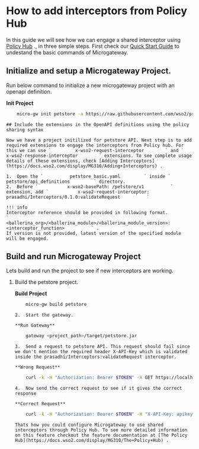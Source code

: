 # How to add interceptors from Policy Hub

In this guide we will see how we can engage a shared interceptor using [Policy Hub](https://docs.wso2.com/display/MG310/The+Policy+Hub) ., in three simple steps. First check our [Quick Start Guide](https://docs.wso2.com/display/MG310/Quick+Start+Guide+-+Binary) to undestand the basic commands of Microgateway.

## Initialize and setup a Microgateway Project.

Run below command to initialize a new microgateway project with an openapi definition.

**Init Project**

``` bash
    micro-gw init petstore -a https://raw.githubusercontent.com/wso2/product-microgateway/v3.0.4/samples/petstore_basic.yaml
```

    ## Include the extensions in the OpenAPI definitions using the policy sharing syntax

    Now we have a project initilized for petstore API. Next step is to add required extensions to engage the interceptors from Policy hub. For this we can use `         x-wso2-request-interceptor        ` and `         x-wso2-response-interceptor        ` extensions. To see complete usage details of these extensions, check [Adding Interceptors](https://docs.wso2.com/display/MG310/Adding+Interceptors) .

    1.  Open the `          petstore_basic.yaml         ` inside `          petstore/api_definitions         ` directory.
    2.  Before `           x-wso2-basePath: /petstore/v1          ` extension, add `           x-wso2-request-interceptor: prasadhi/Interceptors/0.1.0:validateRequest          `

    !!! info
    Interceptor reference should be provided in following format.
    `           <ballerina_org>/<ballerina_module>/<ballerina_module_version>:<interceptor_function>          ` .
    If version is not provided, latest version of the specified module will be engaged.

## Build and run Microgateway Project

Lets build and run the project to see if new interceptors are working.

1.  Build the petstore project.

    **Build Project**

    ``` bash
        micro-gw build petstore
    ```

        2.  Start the gateway.

        **Run Gateway**

    ``` bash
        gateway <project_path>/target/petstore.jar
    ```

        3.  Send a request to petstore API. This request should fail since we don't mention the required header X-API-Key which is validated inside the prasadhi/Interceptors:validateRequest interceptor.

        **Wrong Request**

    ``` bash
        curl -k -H "Authorization: Bearer $TOKEN" -X GET https://localhost:9095/petstore/v1/pet/1
    ```

        4.  Now send the correct request to see if it gives the correct response

        **Correct Request**

    ``` bash
        curl -k -H "Authorization: Bearer $TOKEN" -H "X-API-Key: apikey-value" -X GET https://localhost:9095/petstore/v1/pet/1
    ```

        Thats how you could configure Microgateway to use shared interceptors through Policy Hub. To see more detailed information on this feature checkout the feature documentation at [The Policy Hub](https://docs.wso2.com/display/MG310/The+Policy+Hub) .


